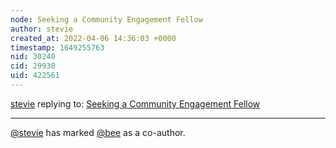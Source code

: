 ```yaml
---
node: Seeking a Community Engagement Fellow 
author: stevie
created_at: 2022-04-06 14:36:03 +0000
timestamp: 1649255763
nid: 30240
cid: 29930
uid: 422561
---
```




[stevie](../profile/stevie) replying to: [Seeking a Community Engagement Fellow ](../notes/stevie/04-06-2022/seeking-a-community-engagement-fellow)

----
 [@stevie](/profile/stevie) has marked [@bee](/profile/bee) as a co-author. 